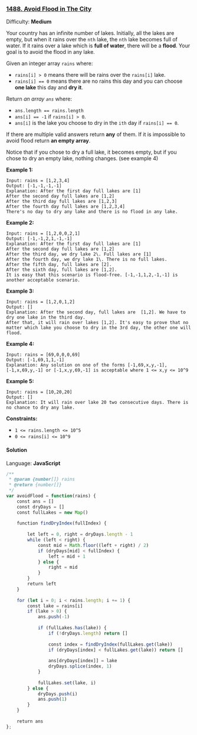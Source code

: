 ### [1488\. Avoid Flood in The City](https://leetcode.com/problems/avoid-flood-in-the-city/)

Difficulty: **Medium**


Your country has an infinite number of lakes. Initially, all the lakes are empty, but when it rains over the `nth` lake, the `nth` lake becomes full of water. If it rains over a lake which is **full of water**, there will be a **flood**. Your goal is to avoid the flood in any lake.

Given an integer array `rains` where:

*   `rains[i] > 0` means there will be rains over the `rains[i]` lake.
*   `rains[i] == 0` means there are no rains this day and you can choose **one lake** this day and **dry it**.

Return _an array `ans`_ where:

*   `ans.length == rains.length`
*   `ans[i] == -1` if `rains[i] > 0`.
*   `ans[i]` is the lake you choose to dry in the `ith` day if `rains[i] == 0`.

If there are multiple valid answers return **any** of them. If it is impossible to avoid flood return **an empty array**.

Notice that if you chose to dry a full lake, it becomes empty, but if you chose to dry an empty lake, nothing changes. (see example 4)

**Example 1:**

```
Input: rains = [1,2,3,4]
Output: [-1,-1,-1,-1]
Explanation: After the first day full lakes are [1]
After the second day full lakes are [1,2]
After the third day full lakes are [1,2,3]
After the fourth day full lakes are [1,2,3,4]
There's no day to dry any lake and there is no flood in any lake.
```

**Example 2:**

```
Input: rains = [1,2,0,0,2,1]
Output: [-1,-1,2,1,-1,-1]
Explanation: After the first day full lakes are [1]
After the second day full lakes are [1,2]
After the third day, we dry lake 2\. Full lakes are [1]
After the fourth day, we dry lake 1\. There is no full lakes.
After the fifth day, full lakes are [2].
After the sixth day, full lakes are [1,2].
It is easy that this scenario is flood-free. [-1,-1,1,2,-1,-1] is another acceptable scenario.
```

**Example 3:**

```
Input: rains = [1,2,0,1,2]
Output: []
Explanation: After the second day, full lakes are  [1,2]. We have to dry one lake in the third day.
After that, it will rain over lakes [1,2]. It's easy to prove that no matter which lake you choose to dry in the 3rd day, the other one will flood.
```

**Example 4:**

```
Input: rains = [69,0,0,0,69]
Output: [-1,69,1,1,-1]
Explanation: Any solution on one of the forms [-1,69,x,y,-1], [-1,x,69,y,-1] or [-1,x,y,69,-1] is acceptable where 1 <= x,y <= 10^9
```

**Example 5:**

```
Input: rains = [10,20,20]
Output: []
Explanation: It will rain over lake 20 two consecutive days. There is no chance to dry any lake.
```

**Constraints:**

*   `1 <= rains.length <= 10^5`
*   `0 <= rains[i] <= 10^9`


#### Solution

Language: **JavaScript**

```javascript
/**
 * @param {number[]} rains
 * @return {number[]}
 */
var avoidFlood = function(rains) {
    const ans = []
    const dryDays = []
    const fullLakes = new Map()
    
    function findDryIndex(fullIndex) {
        
        let left = 0, right = dryDays.length - 1
        while (left < right) {
            const mid = Math.floor((left + right) / 2)
            if (dryDays[mid] < fullIndex) {
                left = mid + 1
            } else {
                right = mid
            }
        }
        return left
    }
    
    for (let i = 0; i < rains.length; i += 1) {
        const lake = rains[i]
        if (lake > 0) {
            ans.push(-1)
            
            if (fullLakes.has(lake)) {
                if (!dryDays.length) return []
                
                const index = findDryIndex(fullLakes.get(lake))
                if (dryDays[index] < fullLakes.get(lake)) return []
 
                ans[dryDays[index]] = lake
                dryDays.splice(index, 1)
            }
            
            fullLakes.set(lake, i)
        } else {
            dryDays.push(i)
            ans.push(1)
        }
    }
    
    return ans
};
```